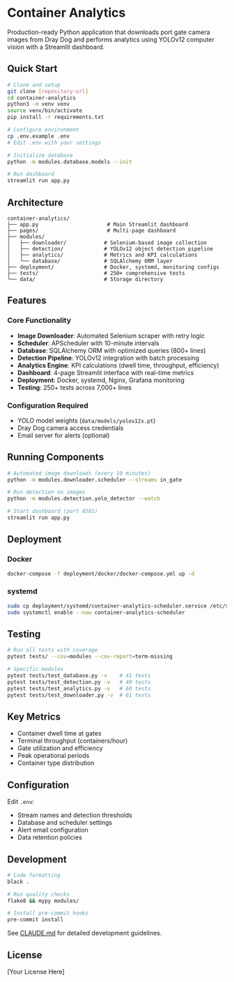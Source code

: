 # Container Analytics

Production-ready Python application that downloads port gate camera images from Dray Dog and performs analytics using YOLOv12 computer vision with a Streamlit dashboard.

## Quick Start

```bash
# Clone and setup
git clone [repository-url]
cd container-analytics
python3 -m venv venv
source venv/bin/activate
pip install -r requirements.txt

# Configure environment
cp .env.example .env
# Edit .env with your settings

# Initialize database
python -m modules.database.models --init

# Run dashboard
streamlit run app.py
```

## Architecture

```
container-analytics/
├── app.py                      # Main Streamlit dashboard
├── pages/                      # Multi-page dashboard
├── modules/
│   ├── downloader/            # Selenium-based image collection
│   ├── detection/             # YOLOv12 object detection pipeline
│   ├── analytics/             # Metrics and KPI calculations
│   └── database/              # SQLAlchemy ORM layer
├── deployment/                # Docker, systemd, monitoring configs
├── tests/                     # 250+ comprehensive tests
└── data/                      # Storage directory
```

## Features

### Core Functionality
- **Image Downloader**: Automated Selenium scraper with retry logic
- **Scheduler**: APScheduler with 10-minute intervals
- **Database**: SQLAlchemy ORM with optimized queries (800+ lines)
- **Detection Pipeline**: YOLOv12 integration with batch processing
- **Analytics Engine**: KPI calculations (dwell time, throughput, efficiency)
- **Dashboard**: 4-page Streamlit interface with real-time metrics
- **Deployment**: Docker, systemd, Nginx, Grafana monitoring
- **Testing**: 250+ tests across 7,000+ lines

### Configuration Required
- YOLO model weights (`data/models/yolov12x.pt`)
- Dray Dog camera access credentials
- Email server for alerts (optional)

## Running Components

```bash
# Automated image downloads (every 10 minutes)
python -m modules.downloader.scheduler --streams in_gate

# Run detection on images
python -m modules.detection.yolo_detector --watch

# Start dashboard (port 8501)
streamlit run app.py
```

## Deployment

### Docker
```bash
docker-compose -f deployment/docker/docker-compose.yml up -d
```

### systemd
```bash
sudo cp deployment/systemd/container-analytics-scheduler.service /etc/systemd/system/
sudo systemctl enable --now container-analytics-scheduler
```

## Testing

```bash
# Run all tests with coverage
pytest tests/ --cov=modules --cov-report=term-missing

# Specific modules
pytest tests/test_database.py -v    # 41 tests
pytest tests/test_detection.py -v   # 40 tests
pytest tests/test_analytics.py -v   # 60 tests
pytest tests/test_downloader.py -v  # 61 tests
```

## Key Metrics

- Container dwell time at gates
- Terminal throughput (containers/hour)
- Gate utilization and efficiency
- Peak operational periods
- Container type distribution

## Configuration

Edit `.env`:
- Stream names and detection thresholds
- Database and scheduler settings
- Alert email configuration
- Data retention policies

## Development

```bash
# Code formatting
black .

# Run quality checks
flake8 && mypy modules/

# Install pre-commit hooks
pre-commit install
```

See [CLAUDE.md](CLAUDE.md) for detailed development guidelines.

## License

[Your License Here]